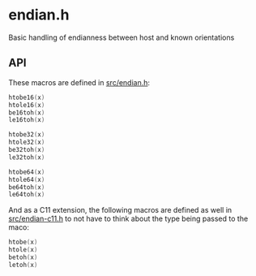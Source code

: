 endian.h
========

Basic handling of endianness between host and known orientations

API
---

These macros are defined in [src/endian.h](src/endian.h):

```C
htobe16(x)
htole16(x)
be16toh(x)
le16toh(x)

htobe32(x)
htole32(x)
be32toh(x)
le32toh(x)

htobe64(x)
htole64(x)
be64toh(x)
le64toh(x)
```

And as a C11 extension, the following macros are defined as well in
[src/endian-c11.h](src/endian-c11.h) to not have to think about the type being
passed to the maco:

```C
htobe(x)
htole(x)
betoh(x)
letoh(x)
```
